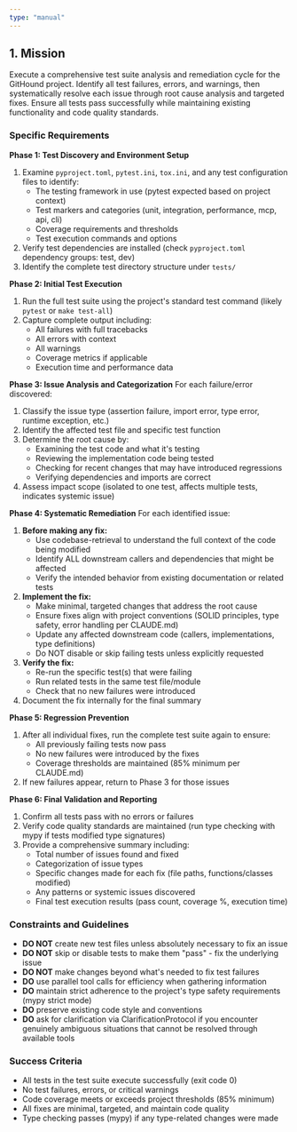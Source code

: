 ```yaml
---
type: "manual"
---
```


## 1. Mission

Execute a comprehensive test suite analysis and remediation cycle for the GitHound project. Identify all test failures, errors, and warnings, then systematically resolve each issue through root cause analysis and targeted fixes. Ensure all tests pass successfully while maintaining existing functionality and code quality standards.

### Specific Requirements

**Phase 1: Test Discovery and Environment Setup**

1. Examine `pyproject.toml`, `pytest.ini`, `tox.ini`, and any test configuration files to identify:
   - The testing framework in use (pytest expected based on project context)
   - Test markers and categories (unit, integration, performance, mcp, api, cli)
   - Coverage requirements and thresholds
   - Test execution commands and options
2. Verify test dependencies are installed (check `pyproject.toml` dependency groups: test, dev)
3. Identify the complete test directory structure under `tests/`

**Phase 2: Initial Test Execution**

1. Run the full test suite using the project's standard test command (likely `pytest` or `make test-all`)
2. Capture complete output including:
   - All failures with full tracebacks
   - All errors with context
   - All warnings
   - Coverage metrics if applicable
   - Execution time and performance data

**Phase 3: Issue Analysis and Categorization**
For each failure/error discovered:

1. Classify the issue type (assertion failure, import error, type error, runtime exception, etc.)
2. Identify the affected test file and specific test function
3. Determine the root cause by:
   - Examining the test code and what it's testing
   - Reviewing the implementation code being tested
   - Checking for recent changes that may have introduced regressions
   - Verifying dependencies and imports are correct
4. Assess impact scope (isolated to one test, affects multiple tests, indicates systemic issue)

**Phase 4: Systematic Remediation**
For each identified issue:

1. **Before making any fix:**
   - Use codebase-retrieval to understand the full context of the code being modified
   - Identify ALL downstream callers and dependencies that might be affected
   - Verify the intended behavior from existing documentation or related tests
2. **Implement the fix:**
   - Make minimal, targeted changes that address the root cause
   - Ensure fixes align with project conventions (SOLID principles, type safety, error handling per CLAUDE.md)
   - Update any affected downstream code (callers, implementations, type definitions)
   - Do NOT disable or skip failing tests unless explicitly requested
3. **Verify the fix:**
   - Re-run the specific test(s) that were failing
   - Run related tests in the same test file/module
   - Check that no new failures were introduced
4. Document the fix internally for the final summary

**Phase 5: Regression Prevention**

1. After all individual fixes, run the complete test suite again to ensure:
   - All previously failing tests now pass
   - No new failures were introduced by the fixes
   - Coverage thresholds are maintained (85% minimum per CLAUDE.md)
2. If new failures appear, return to Phase 3 for those issues

**Phase 6: Final Validation and Reporting**

1. Confirm all tests pass with no errors or failures
2. Verify code quality standards are maintained (run type checking with mypy if tests modified type signatures)
3. Provide a comprehensive summary including:
   - Total number of issues found and fixed
   - Categorization of issue types
   - Specific changes made for each fix (file paths, functions/classes modified)
   - Any patterns or systemic issues discovered
   - Final test execution results (pass count, coverage %, execution time)

### Constraints and Guidelines

- **DO NOT** create new test files unless absolutely necessary to fix an issue
- **DO NOT** skip or disable tests to make them "pass" - fix the underlying issue
- **DO NOT** make changes beyond what's needed to fix test failures
- **DO** use parallel tool calls for efficiency when gathering information
- **DO** maintain strict adherence to the project's type safety requirements (mypy strict mode)
- **DO** preserve existing code style and conventions
- **DO** ask for clarification via ClarificationProtocol if you encounter genuinely ambiguous situations that cannot be resolved through available tools

### Success Criteria

- All tests in the test suite execute successfully (exit code 0)
- No test failures, errors, or critical warnings
- Code coverage meets or exceeds project thresholds (85% minimum)
- All fixes are minimal, targeted, and maintain code quality
- Type checking passes (mypy) if any type-related changes were made
